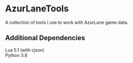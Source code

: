 # AzurLaneTools
A collection of tools i use to work with AzurLane game data.

## Additional Dependencies
Lua 5.1 (with cjson)  
Python 3.8

